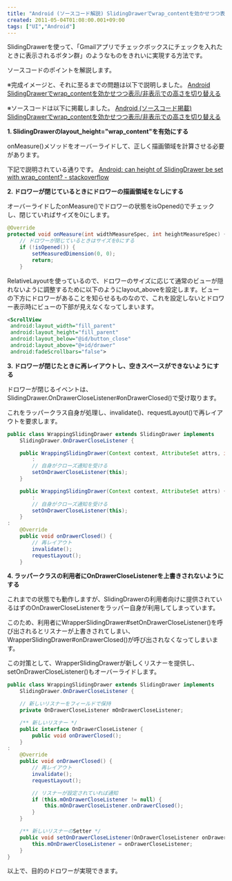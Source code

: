 ```yaml
---
title: "Android (ソースコード解説) SlidingDrawerでwrap_contentを効かせつつ表示/非表示での高さを切り替える"
created: 2011-05-04T01:08:00.001+09:00
tags: ["UI","Android"]
---
```

SlidingDrawerを使って、「Gmailアプリでチェックボックスにチェックを入れたときに表示されるボタン群」のようなものをきれいに実現する方法です。

ソースコードのポイントを解説します。
<!--more-->
※完成イメージと、それに至るまでの問題は以下で説明しました。
[Android SlidingDrawerでwrap\_contentを効かせつつ表示/非表示での高さを切り替える](/ja/post/2011/05/android-slidingdrawerwrapcontent/)

※ソースコードは以下に掲載しました。
[Android (ソースコード掲載) SlidingDrawerでwrap\_contentを効かせつつ表示/非表示での高さを切り替える](/ja/post/2011/05/android-slidingdrawerwrapcontent_04/)

**1\. SlidingDrawerのlayout\_height="wrap\_content"を有効にする**

onMeasure()メソッドをオーバーライドして、正しく描画領域を計算させる必要があります。

下記で説明されている通りです。
[Android: can height of SlidingDrawer be set with wrap\_content? - stackoverflow](http://stackoverflow.com/questions/3654492/android-can-height-of-slidingdrawer-be-set-with-wrap-content/4265553#4265553)

**2\. ドロワーが閉じているときにドロワーの描画領域をなしにする**

オーバーライドしたonMeasure()でドロワーの状態をisOpened()でチェックし、閉じていればサイズを0にします。

```java
@Override
protected void onMeasure(int widthMeasureSpec, int heightMeasureSpec) {
    // ドロワーが閉じているときはサイズを0にする
    if (!isOpened()) {
        setMeasuredDimension(0, 0);
        return;
    }
```

RelativeLayoutを使っているので、ドロワーのサイズに応じて通常のビューが隠れないように調整するために以下のようにlayout\_aboveを設定します。ビューの下方にドロワーがあることを知らせるものなので、これを設定しないとドロワー表示時にビューの下部が見えなくなってしまいます。

```xml
<ScrollView
 android:layout_width="fill_parent"
 android:layout_height="fill_parent"
 android:layout_below="@id/button_close"
 android:layout_above="@+id/drawer"
 android:fadeScrollbars="false">
```

**3\. ドロワーが閉じたときに再レイアウトし、空きスペースができないようにする**

ドロワーが閉じるイベントは、SlidingDrawer.OnDrawerCloseListener#onDrawerClosed()で受け取ります。

これをラッパークラス自身が処理し、invalidate()、requestLayout()で再レイアウトを要求します。

```java
public class WrappingSlidingDrawer extends SlidingDrawer implements
    SlidingDrawer.OnDrawerCloseListener {

    public WrappingSlidingDrawer(Context context, AttributeSet attrs, int defStyle) {
        :
        // 自身がクローズ通知を受ける
        setOnDrawerCloseListener(this);
    }

    public WrappingSlidingDrawer(Context context, AttributeSet attrs) {
        :
        // 自身がクローズ通知を受ける
        setOnDrawerCloseListener(this);
    }
:
    @Override
    public void onDrawerClosed() {
        // 再レイアウト
        invalidate();
        requestLayout();
    }
```

**4\. ラッパークラスの利用者にOnDrawerCloseListenerを上書きされないようにする**

これまでの状態でも動作しますが、SlidingDrawerの利用者向けに提供されているはずのOnDrawerCloseListenerをラッパー自身が利用してしまっています。

このため、利用者にWrapperSlidingDrawer#setOnDrawerCloseListener()を呼び出されるとリスナーが上書きされてしまい、WrapperSlidingDrawer#onDrawerClosed()が呼び出されなくなってしまいます。

この対策として、WrapperSlidingDrawerが新しくリスナーを提供し、setOnDrawerCloseListener()もオーバーライドします。

```java
public class WrappingSlidingDrawer extends SlidingDrawer implements
    SlidingDrawer.OnDrawerCloseListener {

    // 新しいリスナーをフィールドで保持
    private OnDrawerCloseListener mOnDrawerCloseListener;

    /** 新しいリスナー */
    public interface OnDrawerCloseListener {
        public void onDrawerClosed();
    }
:
    @Override
    public void onDrawerClosed() {
        // 再レイアウト
        invalidate();
        requestLayout();

        // リスナーが設定されていれば通知
        if (this.mOnDrawerCloseListener != null) {
            this.mOnDrawerCloseListener.onDrawerClosed();
        }
    }

    /** 新しいリスナーのSetter */
    public void setOnDrawerCloseListener(OnDrawerCloseListener onDrawerCloseListener) {
        this.mOnDrawerCloseListener = onDrawerCloseListener;
    }
}
```

以上で、目的のドロワーが実現できます。
